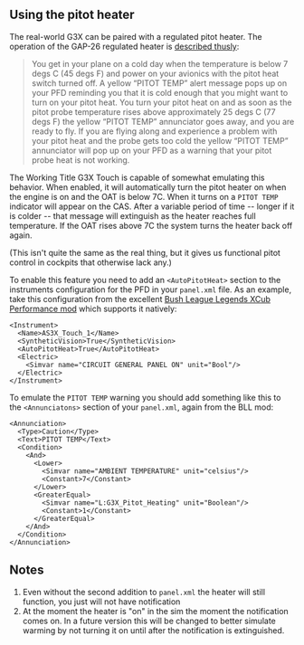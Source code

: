 ## Using the pitot heater

The real-world G3X can be paired with a regulated pitot heater.  The operation of the GAP-26 regulated heater is [described thusly](https://www.steinair.com/product/garmin-gap-26-heated-pitot-tube-with-aoa-regulated/):

> You get in your plane on a cold day when the temperature is below 7 degs C (45 degs F) and power on your avionics with the pitot heat switch turned off. A yellow “PITOT TEMP” alert message pops up on your PFD reminding you that it is cold enough that you might want to turn on your pitot heat. You turn your pitot heat on and as soon as the pitot probe temperature rises above approximately 25 degs C (77 degs F) the yellow “PITOT TEMP” annunciator goes away, and you are ready to fly. If you are flying along and experience a problem with your pitot heat and the probe gets too cold the yellow “PITOT TEMP” annunciator will pop up on your PFD as a warning that your pitot probe heat is not working.

The Working Title G3X Touch is capable of somewhat emulating this behavior.  When enabled, it will automatically turn the pitot heater on when the engine is on and the OAT is below 7C.  When it turns on a `PITOT TEMP` indicator will appear on the CAS.  After a variable period of time -- longer if it is colder -- that message will extinguish as the heater reaches full temperature.  If the OAT rises above 7C the system turns the heater back off again.

(This isn't quite the same as the real thing, but it gives us functional pitot control in cockpits that otherwise lack any.)

To enable this feature you need to add an `<AutoPitotHeat>` section to the instruments configuration for the PFD in your `panel.xml` file.  As an example, take this configuration from the excellent [Bush League Legends XCub Performance mod](https://www.bushleaguelegends.com/addons/msfs/msfs-mods) which supports it natively:

    <Instrument>
      <Name>AS3X_Touch_1</Name>
      <SyntheticVision>True</SyntheticVision>
      <AutoPitotHeat>True</AutoPitotHeat>
      <Electric>
        <Simvar name="CIRCUIT GENERAL PANEL ON" unit="Bool"/>
      </Electric>
    </Instrument>

To emulate the `PITOT TEMP` warning you should add something like this to the `<Annunciatons>` section of your `panel.xml`, again from the BLL mod:

    <Annunciation>
      <Type>Caution</Type>
      <Text>PITOT TEMP</Text>
      <Condition>
        <And>
          <Lower>
            <Simvar name="AMBIENT TEMPERATURE" unit="celsius"/>
            <Constant>7</Constant>
          </Lower>
          <GreaterEqual>
            <Simvar name="L:G3X_Pitot_Heating" unit="Boolean"/>
            <Constant>1</Constant>
          </GreaterEqual>
        </And>
      </Condition>
    </Annunciation>


## Notes

1. Even without the second addition to `panel.xml` the heater will still function, you just will not have notification
2. At the moment the heater is "on" in the sim the moment the notification comes on.  In a future version this will be changed to better simulate warming by not turning it on until after the notification is extinguished.